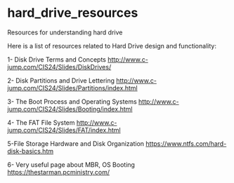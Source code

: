 # hard_drive_resources
Resources for understanding hard drive

Here is a list of resources related to Hard Drive design and functionality:

1- Disk Drive Terms and Concepts 
http://www.c-jump.com/CIS24/Slides/DiskDrives/

2- Disk Partitions and Drive Lettering 
http://www.c-jump.com/CIS24/Slides/Partitions/index.html

3- The Boot Process and Operating Systems 
http://www.c-jump.com/CIS24/Slides/Booting/index.html

4- The FAT File System 
http://www.c-jump.com/CIS24/Slides/FAT/index.html

5-File Storage Hardware and Disk Organization 
https://www.ntfs.com/hard-disk-basics.htm

6- Very useful page about MBR, OS Booting 
https://thestarman.pcministry.com/
